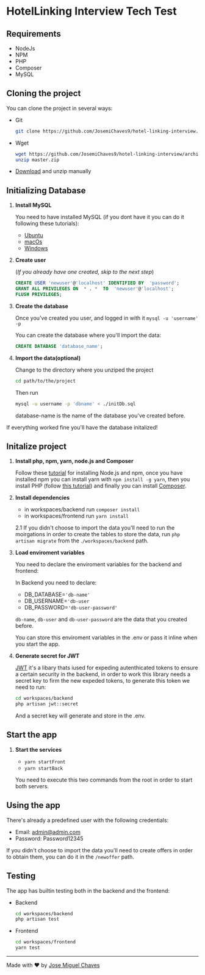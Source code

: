# HotelLinking Interview Tech Test

## Requirements
- NodeJs
- NPM
- PHP
- Composer
- MySQL

## Cloning the project
You can clone the project in several ways:
- Git
  ```bash 
  git clone https://github.com/JosemiChaves9/hotel-linking-interview.git
  ```
- Wget
  ```bash
  wget https://github.com/JosemiChaves9/hotel-linking-interview/archive/refs/heads/master.zip
  unzip master.zip
  ```
- [Download](https://github.com/JosemiChaves9/hotel-linking-interview/archive/refs/heads/master.zip) and unzip manually

## Initializing Database
1. **Install MySQL**

    You need to have installed MySQL (if you dont have it you can do it following these tutorials):
    - [Ubuntu](https://www.digitalocean.com/community/tutorials/how-to-install-mysql-on-ubuntu-20-04)
    - [macOs](https://flaviocopes.com/mysql-how-to-install/)
    - [Windows](https://www.mysqltutorial.org/install-mysql/)

2. **Create user**

    (_If you already have one created, skip to the next step_)
    ```sql
    CREATE USER 'newuser'@'localhost' IDENTIFIED BY  'password';
    GRANT ALL PRIVILEGES ON  * . *  TO  'newuser'@'localhost';
    FLUSH PRIVILEGES;
    ```
3. **Create the database**

    Once you've created you user, and logged in with it `mysql -u 'username' -p`

    You can create the database where you'll import the data:
    ```sql
    CREATE DATABASE 'database_name';
    ```
4. **Import the data(optional)**

    Change to the directory where you unziped the project 
    ```bash
    cd path/to/the/project
    ```
    Then run 
    ```bash
    mysql -u username -p 'dbname' < ./initDb.sql
    ```
    database-name is the name of the database you've created before.

  If everything worked fine you'll have the database initalized!

## 

## Initalize project
1. **Install php, npm, yarn, node.js and Composer**

    Follow these [tutorial](https://docs.npmjs.com/downloading-and-installing-node-js-and-npm) for installing Node.js and npm, once you have installed npm you can install yarn with `npm install -g yarn`, then you install PHP (follow [this tutorial](https://kinsta.com/blog/install-php/)) and finally you can install [Composer](https://getcomposer.org/download/).

2. **Install dependencies**
    - in workspaces/backend run `composer install`
    - in workspaces/frontend run `yarn install`


    2.1 If you didn't choose to import the data you'll need to run the moirgations in order to create the tables to store the data, run `php artisan migrate` from the .`/workspaces/backend` path.

3. **Load enviroment variables**


    You need to declare the enviroment variables for the backend and frontend:
  
    In Backend you need to declare:   
    - DB_DATABASE=`'db-name'`
    - DB_USERNAME=`'db-user`
    - DB_PASSWORD=`'db-user-password'`

    `db-name`, `db-user` and `db-user-password` are the data that you created before.

    You can store this enviroment variables in the .env or pass it inline when you start the app.
    
4. **Generate secret for JWT**


    [JWT](https://jwt.io/) it's a libary thats iused for expeding autenthicated tokens to ensure a certain security in the backend, in order to work this library needs a secret key to firm the new expeded tokens, to generate this token we need to run:
    ```bash
    cd workspaces/backend
    php artisan jwt::secret
    ```
    And a secret key will generate and store in the .env.
    
## Start the app
1. **Start the services**
    - `yarn startFront`
    - `yarn startBack`

    You need to execute this two commands from the root in order to start both servers.

## Using the app
  There's already a predefined user with the following credentials:
  
  
   - Email: admin@admin.com
   - Password: Password12345

  If you didn't choose to import the data you'll need to create offers in order to obtain them, you can do it in the `/newoffer` path.

## Testing
  The app has builtin testing both in the backend and the frontend:

  - Backend
    ```bash
    cd workspaces/backend
    php artisan test
    ```
  - Frontend
    ```bash
    cd workspaces/frontend
    yarn test
    ```
___

Made with ❤️ by [Jose Miguel Chaves](https://github.com/JosemiChaves9)
